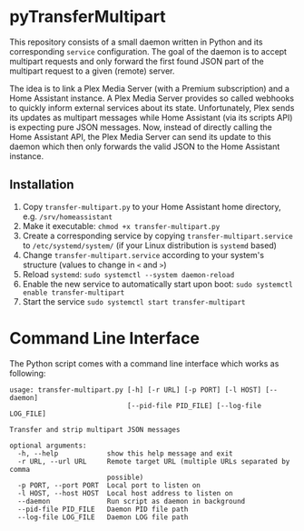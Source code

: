 # pyTransferMultipart

This repository consists of a small daemon written in Python and its corresponding `service` configuration. The goal of the daemon is to accept multipart requests and only forward the first found JSON part of the multipart request to a given (remote) server.

The idea is to link a Plex Media Server (with a Premium subscription) and a Home Assistant instance. A Plex Media Server provides so called webhooks to quickly inform external services about its state. Unfortunately, Plex sends its updates as multipart messages while Home Assistant (via its scripts API) is expecting pure JSON messages. Now, instead of directly calling the Home Assistant API, the Plex Media Server can send its update to this daemon which then only forwards the valid JSON to the Home Assistant instance.

## Installation

1. Copy `transfer-multipart.py` to your Home Assistant home directory, e.g. `/srv/homeassistant`
2. Make it executable: `chmod +x transfer-multipart.py`
3. Create a corresponding service by copying `transfer-multipart.service` to `/etc/systemd/system/` (if your Linux distribution is `systemd` based)
4. Change `transfer-multipart.service` according to your system's structure (values to change in `<` and `>`)
5. Reload `systemd`: `sudo systemctl --system daemon-reload`
6. Enable the new service to automatically start upon boot: `sudo systemctl enable transfer-multipart`
7. Start the service `sudo systemctl start transfer-multipart`

# Command Line Interface

The Python script comes with a command line interface which works as following:

```
usage: transfer-multipart.py [-h] [-r URL] [-p PORT] [-l HOST] [--daemon]
                             [--pid-file PID_FILE] [--log-file LOG_FILE]

Transfer and strip multipart JSON messages

optional arguments:
  -h, --help            show this help message and exit
  -r URL, --url URL     Remote target URL (multiple URLs separated by comma
                        possible)
  -p PORT, --port PORT  Local port to listen on
  -l HOST, --host HOST  Local host address to listen on
  --daemon              Run script as daemon in background
  --pid-file PID_FILE   Daemon PID file path
  --log-file LOG_FILE   Daemon LOG file path
```
